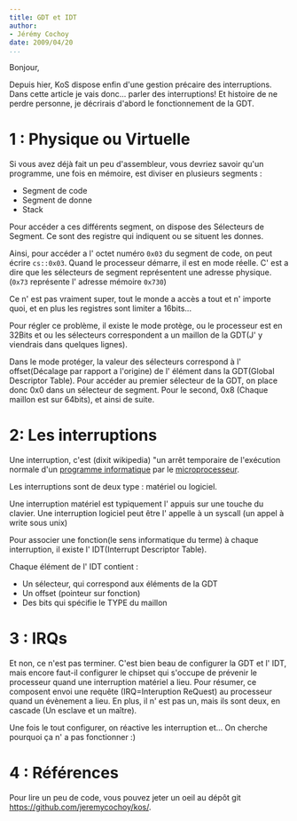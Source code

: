 ```yaml
---
title: GDT et IDT
author:
- Jérémy Cochoy
date: 2009/04/20
...
```


Bonjour,

Depuis hier, KoS dispose enfin d'une gestion précaire des interruptions.
Dans cette article je vais donc... parler des interruptions!
Et histoire de ne perdre personne, je décrirais d'abord le fonctionnement de la
GDT.

1 : Physique ou Virtuelle
=========================

Si vous avez déjà fait un peu d'assembleur, vous devriez savoir qu'un programme,
une fois en mémoire, est diviser en plusieurs segments :

 * Segment de code
 * Segment de donne
 * Stack

Pour accéder a ces différents segment, on dispose des Sélecteurs de Segment.
Ce sont des registre qui indiquent ou se situent les donnes.

Ainsi, pour accéder a l' octet numéro `0x03` du segment de code,
on peut écrire `cs::0x03`.
Quand le processeur démarre, il est en mode réelle.
C' est a dire que les sélecteurs de segment représentent une adresse physique.
(`0x73` représente l' adresse mémoire `0x730`)

Ce n' est pas vraiment super, tout le monde a accès a tout et n' importe quoi,
et en plus les registres sont limiter a 16bits...

Pour régler ce problème, il existe le mode protège,
ou le processeur est en 32Bits et ou les sélecteurs correspondent a un maillon
 de la GDT(J' y viendrais dans quelques lignes).

Dans le mode protéger, la valeur des sélecteurs correspond à
l' offset(Décalage par rapport a l'origine) de l' élément dans
la GDT(Global Descriptor Table).
Pour accéder au premier sélecteur de la GDT, on place donc 0x0 dans
un sélecteur de segment.
Pour le second, 0x8 (Chaque maillon est sur 64bits), et ainsi de suite.

2: Les interruptions
====================

Une interruption, c'est (dixit wikipedia) "un arrêt temporaire de
l'exécution normale d'un
[programme informatique](http://fr.wikipedia.org/wiki/Programme_informatique)
par le [microprocesseur](http://fr.wikipedia.org/wiki/Microprocesseur).

Les interruptions sont de deux type : matériel ou logiciel.

Une interruption matériel est typiquement l' appuis sur une touche du clavier.
Une interruption logiciel peut être l' appelle à
un syscall (un appel à write sous unix)

Pour associer une fonction(le sens informatique du terme) à chaque
interruption, il existe l' IDT(Interrupt Descriptor Table).

Chaque élément de l' IDT contient :

 * Un sélecteur, qui correspond aux éléments de la GDT
 * Un offset (pointeur sur fonction)
 * Des bits qui spécifie le TYPE du maillon

3 : IRQs
========

Et non, ce n'est pas terminer. C'est bien beau de configurer la GDT et l' IDT,
mais encore faut-il configurer le chipset qui s'occupe de prévenir le processeur
quand une interruption matériel a lieu.
Pour résumer, ce composent envoi une requête (IRQ=Interuption ReQuest)
au processeur quand un évènement a lieu.
En plus, il n' est pas un, mais ils sont deux, en cascade (Un esclave et un maître).

Une fois le tout configurer, on réactive les interruption et...
On cherche pourquoi ça n' a pas fonctionner :)

4 : Références
==============

Pour lire un peu de code, vous pouvez jeter un oeil au dépôt
 git <https://github.com/jeremycochoy/kos/>.
